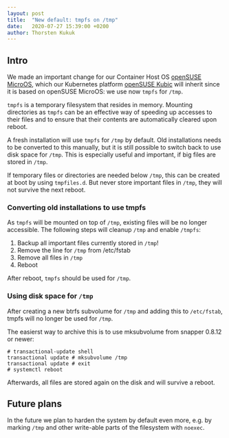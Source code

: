 ```yaml
---
layout: post
title:  "New default: tmpfs on /tmp"
date:   2020-07-27 15:39:00 +0200
author: Thorsten Kukuk
---
```


## Intro

We made an important change for our Container Host OS [openSUSE
MicroOS](https://en.opensuse.org/Portal:MicroOS), which our Kubernetes
platform [openSUSE Kubic](https://kubic.opensuse.org) will inherit since it is
based on openSUSE MicroOS: we use now `tmpfs` for `/tmp`.


`tmpfs` is a temporary filesystem that resides in memory. Mounting directories
as `tmpfs` can be an effective way of speeding up accesses to their files and
to ensure that their contents are automatically cleared upon reboot.

A fresh installation will use `tmpfs` for `/tmp` by default. Old installations
needs to be converted to this manually, but it is still possible to switch
back to use disk space for `/tmp`. This is especially useful and important, if
big files are stored in `/tmp`.

If temporary files or directories are needed below `/tmp`, this can be created
at boot by using `tmpfiles.d`.
But never store important files in `/tmp`, they will not survive the next
reboot.

### Converting old installations to use tmpfs

As `tmpfs` will be mounted on top of `/tmp`, existing files will be no longer
accessible. The following steps will cleanup `/tmp` and enable `/tmpfs`:

1. Backup all important files currently stored in `/tmp`!
2. Remove the line for `/tmp` from /etc/fstab
3. Remove all files in `/tmp`
4. Reboot

After reboot, `tmpfs` should be used for `/tmp`.

### Using disk space for `/tmp`

After creating a new btrfs subvolume for `/tmp` and adding this to
`/etc/fstab`, tmpfs will no longer be used for `/tmp`.

The easierst way to archive this is to use mksubvolume from snapper 0.8.12 or
newer:

```
# transactional-update shell
transactional update # mksubvolume /tmp
transactional update # exit
# systemctl reboot
```

Afterwards, all files are stored again on the disk and will survive a reboot.

## Future plans

In the future we plan to harden the system by default even more, e.g. by
marking `/tmp` and other write-able parts of the filesystem with `noexec`.
